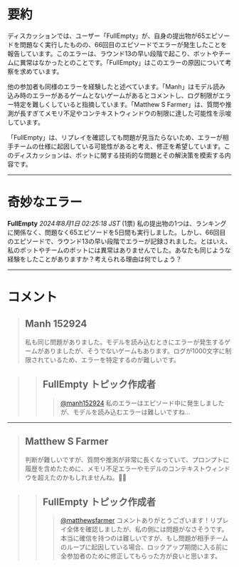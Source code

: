 # 要約 
ディスカッションでは、ユーザー「FullEmpty」が、自身の提出物が65エピソードを問題なく実行したものの、66回目のエピソードでエラーが発生したことを報告しています。このエラーは、ラウンド13の早い段階で起こり、ボットやチームに異常はなかったとのことです。「FullEmpty」はこのエラーの原因について考察を求めています。

他の参加者も同様のエラーを経験したと述べています。「Manh」はモデル読み込み時のエラーがあるゲームとないゲームがあるとコメントし、ログ制限がエラー特定を難しくしていると指摘しています。「Matthew S Farmer」は、質問や推測が長すぎてメモリ不足やコンテキストウィンドウの制限に達した可能性を示唆しています。

「FullEmpty」は、リプレイを確認しても問題が見当たらないため、エラーが相手チームの仕様に起因している可能性があると考え、修正を希望しています。このディスカッションは、ボットに関する技術的な問題とその解決策を模索する内容です。

---
# 奇妙なエラー
**FullEmpty** *2024年8月1日 02:25:18 JST* (1票)
私の提出物の1つは、ランキングに関係なく、問題なく65エピソードを5日間も実行しました。しかし、66回目のエピソードで、ラウンド13の早い段階でエラーが記録されました。とはいえ、私のボットやチームのボットには異常はありませんでした。あなたも同じような経験をしたことがありますか？考えられる理由は何でしょう？

---
# コメント
> ## Manh 152924
> 
> 私も同じ問題がありました。モデルを読み込むときにエラーが発生するゲームがありましたが、そうでないゲームもあります。ログが1000文字に制限されているため、エラーを特定するのが難しいです。

> > ## FullEmpty トピック作成者
> > > [@manh152924](https://www.kaggle.com/manh152924) 私のエラーはエピソード中に発生しましたが、モデルを読み込むエラーは難しいですね…

---
> ## Matthew S Farmer
> 
> 判断が難しいですが、質問や推測が非常に長くなっていて、プロンプトに履歴を含めたために、メモリ不足エラーやモデルのコンテキストウィンドウを超えたのかもしれませんね。🤷‍♂️

> > ## FullEmpty トピック作成者
> > > [@matthewsfarmer](https://www.kaggle.com/matthewsfarmer) コメントありがとうございます！リプレイ全体を確認しましたが、私の側には問題がなさそうです。本当に確信を持つのは難しいですが、もし問題が相手チームのループに起因している場合、ロックアップ期間に入る前に全参加者のために修正してもらった方が良いと思います。
